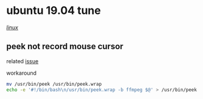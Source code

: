 # ubuntu 19.04 tune

*[linux](../README.md#linux)*

## peek not record mouse cursor

related [issue](https://github.com/phw/peek/issues/430)

workaround

```sh
mv /usr/bin/peek /usr/bin/peek.wrap
echo -e '#!/bin/bash\n/usr/bin/peek.wrap -b ffmpeg $@' > /usr/bin/peek && chmod +x peek
```
